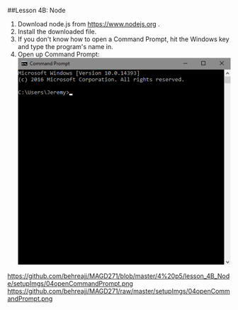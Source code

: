 ##Lesson 4B: Node

1. Download node.js from https://www.nodejs.org .
2. Install the downloaded file.
3. If you don't know how to open a Command Prompt, hit the Windows key and type the program's name in.
4. Open up Command Prompt: ![Command Prompt](/4%20p5/lesson_4B_Node/setupImgs/04openCommandPrompt.png)

https://github.com/behreajj/MAGD271/blob/master/4%20p5/lesson_4B_Node/setupImgs/04openCommandPrompt.png
https://github.com/behreajj/MAGD271/raw/master/setupImgs/04openCommandPrompt.png